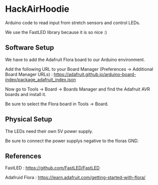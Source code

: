 HackAirHoodie
=============

Arduino code to read input from stretch sensors and control LEDs.

We use the FastLED library because it is so nice :)


## Software Setup

We have to add the Adafruit Flora board to our Arduino environment.

Add the following URL to your Board Manager (Preferences -> Additional Board Manager URLs) : 
https://adafruit.github.io/arduino-board-index/package_adafruit_index.json

Now go to Tools -> Board -> Boards Manager and find the Adafruit AVR boards and install it.

Be sure to select the Flora board in Tools -> Board.


## Physical Setup

The LEDs need their own 5V power supply.

Be sure to connect the power supplys negative to the floras GND.


## References

FastLED : https://github.com/FastLED/FastLED

Adafruid Flora : https://learn.adafruit.com/getting-started-with-flora/
